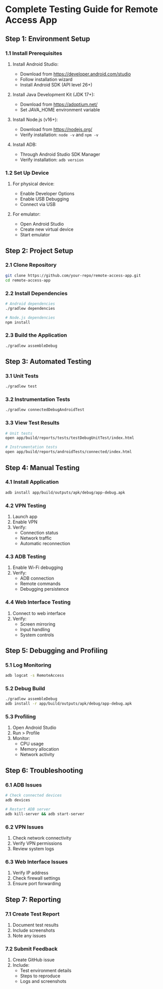 # Complete Testing Guide for Remote Access App

## Step 1: Environment Setup

### 1.1 Install Prerequisites
1. Install Android Studio:
   - Download from https://developer.android.com/studio
   - Follow installation wizard
   - Install Android SDK (API level 26+)

2. Install Java Development Kit (JDK 17+):
   - Download from https://adoptium.net/
   - Set JAVA_HOME environment variable

3. Install Node.js (v16+):
   - Download from https://nodejs.org/
   - Verify installation: `node -v` and `npm -v`

4. Install ADB:
   - Through Android Studio SDK Manager
   - Verify installation: `adb version`

### 1.2 Set Up Device
1. For physical device:
   - Enable Developer Options
   - Enable USB Debugging
   - Connect via USB

2. For emulator:
   - Open Android Studio
   - Create new virtual device
   - Start emulator

## Step 2: Project Setup

### 2.1 Clone Repository
```bash
git clone https://github.com/your-repo/remote-access-app.git
cd remote-access-app
```

### 2.2 Install Dependencies
```bash
# Android dependencies
./gradlew dependencies

# Node.js dependencies
npm install
```

### 2.3 Build the Application
```bash
./gradlew assembleDebug
```

## Step 3: Automated Testing

### 3.1 Unit Tests
```bash
./gradlew test
```

### 3.2 Instrumentation Tests
```bash
./gradlew connectedDebugAndroidTest
```

### 3.3 View Test Results
```bash
# Unit tests
open app/build/reports/tests/testDebugUnitTest/index.html

# Instrumentation tests
open app/build/reports/androidTests/connected/index.html
```

## Step 4: Manual Testing

### 4.1 Install Application
```bash
adb install app/build/outputs/apk/debug/app-debug.apk
```

### 4.2 VPN Testing
1. Launch app
2. Enable VPN
3. Verify:
   - Connection status
   - Network traffic
   - Automatic reconnection

### 4.3 ADB Testing
1. Enable Wi-Fi debugging
2. Verify:
   - ADB connection
   - Remote commands
   - Debugging persistence

### 4.4 Web Interface Testing
1. Connect to web interface
2. Verify:
   - Screen mirroring
   - Input handling
   - System controls

## Step 5: Debugging and Profiling

### 5.1 Log Monitoring
```bash
adb logcat -s RemoteAccess
```

### 5.2 Debug Build
```bash
./gradlew assembleDebug
adb install -r app/build/outputs/apk/debug/app-debug.apk
```

### 5.3 Profiling
1. Open Android Studio
2. Run > Profile
3. Monitor:
   - CPU usage
   - Memory allocation
   - Network activity

## Step 6: Troubleshooting

### 6.1 ADB Issues
```bash
# Check connected devices
adb devices

# Restart ADB server
adb kill-server && adb start-server
```

### 6.2 VPN Issues
1. Check network connectivity
2. Verify VPN permissions
3. Review system logs

### 6.3 Web Interface Issues
1. Verify IP address
2. Check firewall settings
3. Ensure port forwarding

## Step 7: Reporting

### 7.1 Create Test Report
1. Document test results
2. Include screenshots
3. Note any issues

### 7.2 Submit Feedback
1. Create GitHub issue
2. Include:
   - Test environment details
   - Steps to reproduce
   - Logs and screenshots
